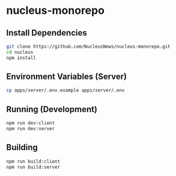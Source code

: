 # nucleus-monorepo

## Install Dependencies
```bash
git clone https://github.com/NucleusNews/nucleus-monorepo.git
cd nucleus
npm install
```

## Environment Variables (Server)

```bash
cp apps/server/.env.example apps/server/.env
```

## Running (Development)

```bash
npm run dev:client
npm run dev:server
```

## Building
```bash
npm run build:client
npm run build:server
```